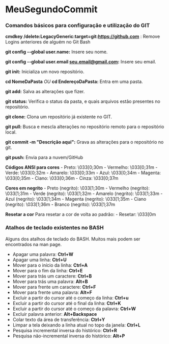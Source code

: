 # MeuSegundoCommit
### Comandos básicos para configuração e utilização do GIT

**cmdkey /delete:LegacyGeneric:target=git:https://github.com** : Remove Logins anteriores de alguém no Git Bash

**git config --global user.name:** Insere seu nome.

**git config --global user.email seu.email@gmail.com:** Insere seu email.

**git init:** Inicializa um novo repositório.

**cd NomeDaPasta** *OU* **cd EndereçoDaPasta:** Entra em uma pasta. 

**git add:** Salva as alterações que fizer.

**git status:** Verifica o status da pasta, e quais arquivos estão presentes no repositório.

**git clone:** Clona um repositório já existente no GIT.

**git pull:** Busca e mescla alterações no repositório remoto para o repositório local.

**git commit -m "Descrição aqui":** Grava as alterações para o repositório no git.

**git push:** Envia para a nuvem/GitHub

**Códigos ANSI para cores**
      - Preto: \033[0;30m
      - Vermelho: \033[0;31m
      - Verde: \033[0;32m
      - Amarelo: \033[0;33m
      - Azul: \033[0;34m
      - Magenta: \033[0;35m
      - Ciano: \033[0;36m
      - Cinza: \033[0;37m

**Cores em negrito**
      - Preto (negrito): \033[1;30m
      - Vermelho (negrito): \033[1;31m
      - Verde (negrito): \033[1;32m
      - Amarelo (negrito): \033[1;33m
      - Azul (negrito): \033[1;34m
      - Magenta (negrito): \033[1;35m
      - Ciano (negrito): \033[1;36m
      - Branco (negrito): \033[1;37m

**Resetar a cor**
Para resetar a cor de volta ao padrão:
      - Resetar: \033[0m

### Atalhos de teclado existentes no BASH
Alguns dos atalhos de teclado do BASH. Muitos mais podem ser encontrados na man page.

- Apagar uma palavra: **Ctrl+W**
- Apagar uma linha: **Ctrl+U**
- Mover para o início da linha: **Ctrl+A**
- Mover para o fim da linha: **Ctrl+E**
- Mover para trás um caractere: **Ctrl+B**
- Mover para trás uma palavra: **Alt+B**
- Mover para frente um caractere: **Ctrl+F**
- Mover para frente uma palavra: **Alt+F**
- Excluir a partir do cursor até o começo da linha: **Ctrl+u**
- Excluir a partir do cursor até o final da linha: **Ctrl+K**
- Excluir a partir do cursor até o começo da palavra: **Ctrl+W**
- Excluir palavra anterior: **Alt+Backspace**
- Colar texto da área de transferência: **Ctrl+Y**
- Limpar a tela deixando a linha atual no topo da janela: **Ctrl+L**
- Pesquisa incremental inversa do histórico: **Ctrl+R**
- Pesquisa não-incremental inversa do histórico: **Alt+P**




